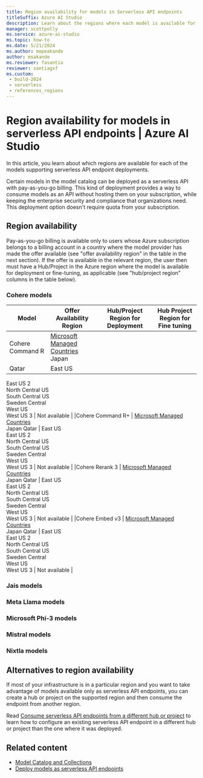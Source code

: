 ```yaml
---
title: Region availability for models in Serverless API endpoints
titleSuffix: Azure AI Studio
description: Learn about the regions where each model is available for deployment in serverless API endpoints.
manager: scottpolly
ms.service: azure-ai-studio
ms.topic: how-to
ms.date: 5/21/2024
ms.author: mopeakande
author: msakande
ms.reviewer: fasantia
reviewer: santiagxf
ms.custom: 
 - build-2024
 - serverless
 - references_regions
---
```


# Region availability for models in serverless API endpoints | Azure AI Studio

In this article, you learn about which regions are available for each of the models supporting serverless API endpoint deployments.

Certain models in the model catalog can be deployed as a serverless API with pay-as-you-go billing. This kind of deployment provides a way to consume models as an API without hosting them on your subscription, while keeping the enterprise security and compliance that organizations need. This deployment option doesn't require quota from your subscription.

## Region availability

Pay-as-you-go billing is available only to users whose Azure subscription belongs to a billing account in a country where the model provider has made the offer available (see "offer availability region" in the table in the next section). If the offer is available in the relevant region, the user then must have a Hub/Project in the Azure region where the model is available for deployment or fine-tuning, as applicable (see "hub/project region" columns in the table below).

### Cohere models


|Model  |Offer Availability Region  | Hub/Project Region for Deployment  | Hub Project Region for Fine tuning  |
|---------|---------|---------|---------|
|Cohere Command R   |   [Microsoft Managed Countries](/partner-center/marketplace/tax-details-marketplace#microsoft-managed-countriesregions) <br>  Japan
Qatar     |  East US <br>
East US 2 <br>
North Central US <br>
South Central US <br>
Sweden Central <br>
West US <br>
West US 3       |  Not available       |
|Cohere Command R+   |   [Microsoft Managed Countries](/partner-center/marketplace/tax-details-marketplace#microsoft-managed-countriesregions) <br>  Japan
Qatar         | East US <br>
East US 2 <br>
North Central US <br>
South Central US <br>
Sweden Central <br>
West US <br>
West US 3         |  Not available       |
|Cohere Rerank 3   |  [Microsoft Managed Countries](/partner-center/marketplace/tax-details-marketplace#microsoft-managed-countriesregions) <br>  Japan
Qatar        |  East US <br>
East US 2 <br>
North Central US <br>
South Central US <br>
Sweden Central <br>
West US <br>
West US 3       |  Not available       |
|Cohere Embed v3    |   [Microsoft Managed Countries](/partner-center/marketplace/tax-details-marketplace#microsoft-managed-countriesregions) <br>  Japan
Qatar       | East US <br>
East US 2 <br>
North Central US <br>
South Central US <br>
Sweden Central <br>
West US <br>
West US 3        | Not available        |



### Jais models


### Meta Llama models


### Microsoft Phi-3 models


### Mistral models




### Nixtla models









## Alternatives to region availability

If most of your infrastructure is in a particular region and you want to take advantage of models available only as serverless API endpoints, you can create a hub or project on the supported region and then consume the endpoint from another region. 

Read [Consume serverless API endpoints from a different hub or project](deploy-models-serverless-connect.md) to learn how to configure an existing serverless API endpoint in a different hub or project than the one where it was deployed.

## Related content

- [Model Catalog and Collections](model-catalog.md)
- [Deploy models as serverless API endpoints](deploy-models-serverless.md)


